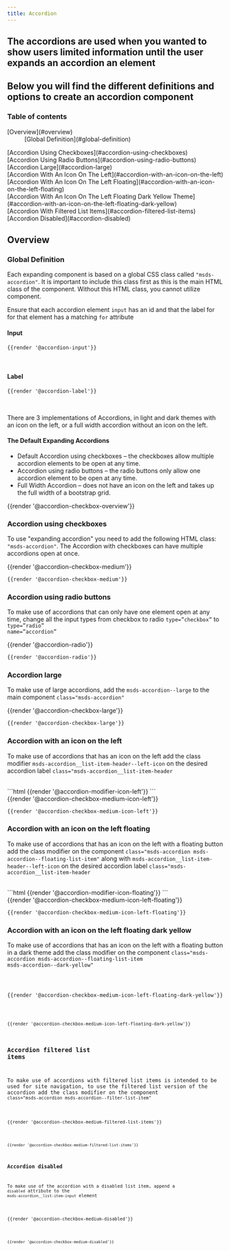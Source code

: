 ```yaml
---
title: Accordion
---
```


## The accordions are used when you wanted to show users limited information until the user expands an accordion an element
## Below you will find the different definitions and options to create an accordion component

### Table of contents
<div class="row">
    <div class="col-12">
        <dl>
            <dt>[Overview](#overview)</dt>
            <dd>[Global Definition](#global-definition)</dd>
        </dl>
          <dl>
            <dt>[Accordion Using Checkboxes](#accordion-using-checkboxes)</dt>
            <dt>[Accordion Using Radio Buttons](#accordion-using-radio-buttons)</dt>
            <dt>[Accordion Large](#accordion-large)</dt>
            <dt>[Accordion With An Icon On The Left](#accordion-with-an-icon-on-the-left)</dt>
            <dt>[Accordion With An Icon On The Left Floating](#accordion-with-an-icon-on-the-left-floating)</dt>
            <dt>[Accordion With An Icon On The Left Floating Dark Yellow Theme](#accordion-with-an-icon-on-the-left-floating-dark-yellow)</dt>
            <dt>[Accordion With Filtered List Items](#accordion-filtered-list-items)</dt>
            <dt>[Accordion Disabled](#accordion-disabled)</dt>
        </dl>
    </div>
</div>

## Overview
### Global Definition
Each expanding component is based on a global CSS class called <code>"msds-accordion"</code>. It is important to include this class first as this is the main HTML class of the component. Without this HTML class, you cannot utilize component. 

Ensure that each accordion element <code>input</code> has an id and that the label for for that element has a matching <code>for</code> attribute

#### Input
```html
{{render '@accordion-input'}}
```
<br>

#### Label
```html
{{render '@accordion-label'}}
```
<br>

There are 3 implementations of Accordions, in light and dark themes with an icon on the left, or a full width accordion without an icon on the left.

#### The Default Expanding Accordions
- Default Accordion using checkboxes – the checkboxes allow multiple accordion elements to be open at any time.
- Accordion using radio buttons – the radio buttons only allow one accordion element to be open at any time.
- Full Width Accordion – does not have an icon on the left and takes up the full width of a bootstrap grid.


<div class="element-preview">
  <div class="element-preview__inner">{{render '@accordion-checkbox-overview'}}</div>
</div>

### Accordion using checkboxes
To use "expanding accordion" you need to add the following HTML class: <code>"msds-accordion"</code>. 
The Accordion with checkboxes can have multiple accordions open at once.

<div class="element-preview">
  <div class="element-preview__inner">{{render '@accordion-checkbox-medium'}}</div>
</div>

```html
{{render '@accordion-checkbox-medium'}}
```

### Accordion using radio buttons
To make use of accordions that can only have one element open at any time, change all the input types from checkbox to radio <code>type=”checkbox”</code> to <code>type=”radio” name=”accordion”</code>

<div class="element-preview">
  <div class="element-preview__inner">{{render '@accordion-radio'}}</div>
</div>

```html
{{render '@accordion-radio'}}
```

### Accordion large
To make use of large accordions, add the <code>msds-accordion--large</code> to the main component <code>class="msds-accordion"</code>

<div class="element-preview">
  <div class="element-preview__inner">{{render '@accordion-checkbox-large'}}</div>
</div>

```html
{{render '@accordion-checkbox-large'}}
```

### Accordion with an icon on the left

To make use of accordions that has an icon on the left add the class modifier <code>msds-accordion__list-item-header\--left-icon</code> on the desired accordion label <code>class="msds-accordion__list-item-header</code>

<br>
```html
{{render '@accordion-modifier-icon-left'}}
```
<br>

<div class="element-preview">
  <div class="element-preview__inner">{{render '@accordion-checkbox-medium-icon-left'}}</div>
</div>

```html
{{render '@accordion-checkbox-medium-icon-left'}}
```


### Accordion with an icon on the left floating

To make use of accordions that has an icon on the left with a floating button add the class modifier on the component <code>class="msds-accordion msds-accordion\--floating-list-item"</code> along with <code>msds-accordion__list-item-header\--left-icon</code> on the desired accordion label <code>class="msds-accordion__list-item-header</code>

<br>
```html
{{render '@accordion-modifier-icon-floating'}}
```
<br>

<div class="element-preview">
  <div class="element-preview__inner">{{render '@accordion-checkbox-medium-icon-left-floating'}}</div>
</div>

```html
{{render '@accordion-checkbox-medium-icon-left-floating'}}
```

### Accordion with an icon on the left floating dark yellow

To make use of accordions that has an icon on the left with a floating button in a dark theme add the class modifier on the component <code>class="msds-accordion msds-accordion\--floating-list-item msds-accordion\--dark-yellow"

<div class="element-preview-dark">
  <div class="element-preview__inner">{{render '@accordion-checkbox-medium-icon-left-floating-dark-yellow'}}</div>
</div>


```html
{{render '@accordion-checkbox-medium-icon-left-floating-dark-yellow'}}
```

### Accordion filtered list items

To make use of accordions with filtered list items is intended to be used for site navigation, to use the filtered list version of the accordion add the class modifier on the component <code>class="msds-accordion msds-accordion\--filter-list-item"

<div class="element-preview">
  <div class="element-preview__inner">{{render '@accordion-checkbox-medium-filtered-list-items'}}</div>
</div>

```html
{{render '@accordion-checkbox-medium-filtered-list-items'}}
```

### Accordion disabled
To make use of the accordion with a disabled list item, append a <code>disabled</code> attribute to the <code>msds-accordion__list-item-input</code> element

<div class="element-preview">
  <div class="element-preview__inner">{{render '@accordion-checkbox-medium-disabled'}}</div>
</div>

```html
{{render '@accordion-checkbox-medium-disabled'}}
```
